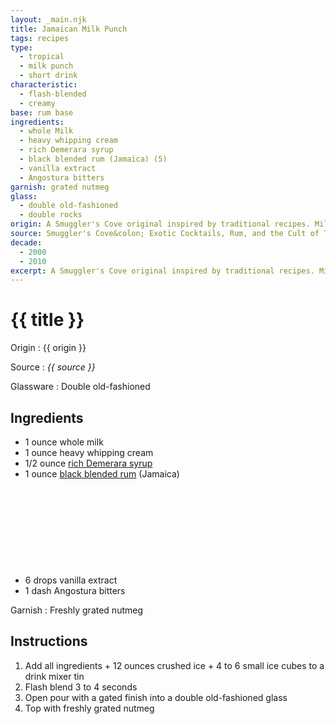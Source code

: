 ```yaml
---
layout: _main.njk
title: Jamaican Milk Punch
tags: recipes
type:
  - tropical
  - milk punch
  - short drink
characteristic:
  - flash-blended
  - creamy
base: rum base
ingredients:
  - whole Milk
  - heavy whipping cream
  - rich Demerara syrup
  - black blended rum (Jamaica) (5)
  - vanilla extract
  - Angostura bitters
garnish: grated nutmeg
glass:
  - double old-fashioned
  - double rocks
origin: A Smuggler's Cove original inspired by traditional recipes. Milk punches were first described in 1688 by travel writer William Sacheverell. According to David Wondrich, the earliest recorded recipe for milk punch comes from a 1711 cookbook.
source: Smuggler's Cove&colon; Exotic Cocktails, Rum, and the Cult of Tiki
decade:
  - 2000
  - 2010
excerpt: A Smuggler's Cove original inspired by traditional recipes. Milk punches were first described in 1688 by travel writer William Sacheverell. According to David Wondrich, the earliest recorded recipe for milk punch comes from a 1711 cookbook.
---
```

<!-- markdownlint-disable MD025 -->
# {{ title }}
<!-- markdownlint-disable MD025 -->

Origin
  : {{ origin }}

Source
  : <cite>{{ source }}</cite>

Glassware
  : Double old-fashioned

## Ingredients

* 1 ounce whole milk
* 1 ounce heavy whipping cream
* 1/2 ounce [rich Demerara syrup](/mixes/2-1-simple-syrup)
* 1 ounce [black blended rum](/rums/11-rum-black-blended/) (Jamaica)<icon-l space="1em" class="bigger" label="(5)"><span class="with-icon"><svg class="icon"><use href="/assets/images/icons/circle-5.svg#circle-5"></use></svg></span></icon-l>
* 6 drops vanilla extract
* 1 dash Angostura bitters

Garnish
  : Freshly grated nutmeg

## Instructions

1. Add all ingredients + 12 ounces crushed ice + 4 to 6 small ice cubes to a drink mixer tin
2. Flash blend 3 to 4 seconds
3. Open pour with a gated finish into a double old-fashioned glass
4. Top with freshly grated nutmeg
